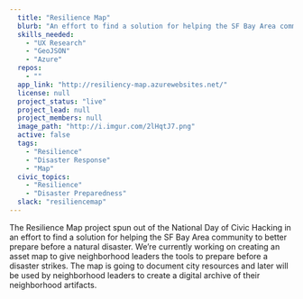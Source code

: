 ```yaml
---
  title: "Resilience Map"
  blurb: "An effort to find a solution for helping the SF Bay Area community to better prepare before a natural disaster"
  skills_needed: 
    - "UX Research"
    - "GeoJSON"
    - "Azure"
  repos: 
    - ""
  app_link: "http://resiliency-map.azurewebsites.net/"
  license: null
  project_status: "live"
  project_lead: null
  project_members: null
  image_path: "http://i.imgur.com/2lHqtJ7.png"
  active: false
  tags: 
    - "Resilience"
    - "Disaster Response"
    - "Map"
  civic_topics:
    - "Resilience"
    - "Disaster Preparedness"
  slack: "resiliencemap"
---
```

The Resilience Map project spun out of the National Day of Civic Hacking in an effort to find a solution for helping the SF Bay Area community to better prepare before a natural disaster. We’re currently working on creating an asset map to give neighborhood leaders the tools to prepare before a disaster strikes. The map is going to document city resources and later will be used by neighborhood leaders to create a digital archive of their neighborhood artifacts.
